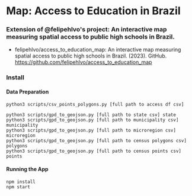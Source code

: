 # Map: Access to Education in Brazil
### Extension of @felipehlvo's project: An interactive map measuring spatial access to public high schools in Brazil.

- felipehlvo/access_to_education_map: An interactive map measuring spatial access to public high schools in Brazil. (2023). GitHub. https://github.com/felipehlvo/access_to_education_map

### Install

#### Data Preparation

```
python3 scripts/csv_points_polygons.py [full path to access df csv]

python3 scripts/gpd_to_geojson.py [full path to state csv] state
python3 scripts/gpd_to_geojson.py [full path to municipality csv] municipality
python3 scripts/gpd_to_geojson.py [full path to microregion csv] microregion
python3 scripts/gpd_to_geojson.py [full path to census polygons csv] polygons
python3 scripts/gpd_to_geojson.py [full path to census points csv] points
```

#### Running the App

```
npm install
npm start
```